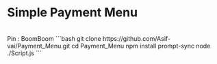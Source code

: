 # Simple Payment Menu 
<br>
Pin : BoomBoom
```bash
git clone https://github.com/Asif-vai/Payment_Menu.git
cd Payment_Menu
npm install prompt-sync
node ./Script.js
```
